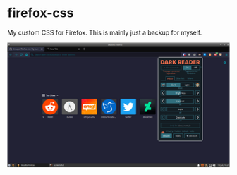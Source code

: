 # firefox-css
My custom CSS for Firefox.
This is mainly just a backup for myself.

![Screenshot](screenshot.png)
